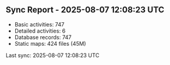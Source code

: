 ## Sync Report - 2025-08-07 12:08:23 UTC

- Basic activities: 747
- Detailed activities: 6
- Database records: 747
- Static maps: 424 files (45M)

Last sync: 2025-08-07 12:08:23 UTC

